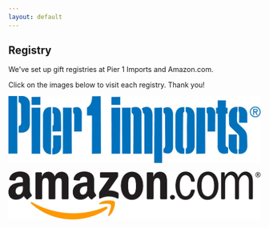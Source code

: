 ```yaml
---
layout: default
---
```


## Registry ##

We've set up gift registries at Pier 1 Imports and Amazon.com.

Click on the images below to visit each registry. Thank you!

<a href="https://www.pier1.com/on/demandware.store/Sites-pier1_us-Site/default/Wishlist-ShowOther?WishListID=bcyjMiaaimCPkaaadhhBlfqaj7"
   class="registry-link registry-pier-one">
  <img src="/images/registry/pier1.jpg">
</a>

<a href="http://www.amazon.com/registry/wedding/3SYU384XL4V98"
   class="registry-link registry-amazon">
  <img src="/images/registry/amazon.jpg">
</a>

